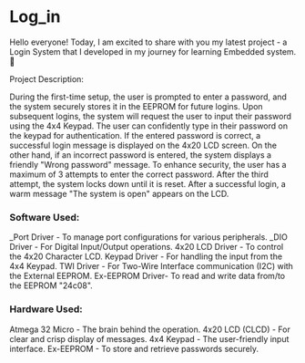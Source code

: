 # Log_in
Hello everyone! Today, I am excited to share with you my latest project - a Login System that I developed in my journey for learning Embedded system. 🚀

Project Description:

During the first-time setup, the user is prompted to enter a password, and the system securely stores it in the EEPROM for future logins.
Upon subsequent logins, the system will request the user to input their password using the 4x4 Keypad.
The user can confidently type in their password on the keypad for authentication.
If the entered password is correct, a successful login message is displayed on the 4x20 LCD screen.
On the other hand, if an incorrect password is entered, the system displays a friendly "Wrong password" message.
To enhance security, the user has a maximum of 3 attempts to enter the correct password. After the third attempt, the system locks down until it is reset.
After a successful login, a warm message "The system is open" appears on the LCD.

<h3> Software Used:</h3>

_Port Driver     - To manage port configurations for various peripherals.
_DIO Driver      - For Digital Input/Output operations.
4x20 LCD Driver - To control the 4x20 Character LCD.
Keypad Driver   - For handling the input from the 4x4 Keypad.
TWI Driver      - For Two-Wire Interface communication (I2C) with the External EEPROM.
Ex-EEPROM Driver- To read and write data from/to the EEPROM "24c08".

<h3> Hardware Used:</h3>

Atmega 32 Micro - The brain behind the operation.
4x20 LCD (CLCD) - For clear and crisp display of messages.
4x4 Keypad      - The user-friendly input interface.
Ex-EEPROM       - To store and retrieve passwords securely.




